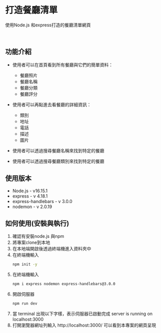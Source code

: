 # 打造餐廳清單
使用Node.js 和express打造的餐廳清單網頁

&nbsp;
## 功能介紹

* 使用者可以在首頁看到所有餐廳與它們的簡單資料：
    * 餐廳照片
    * 餐廳名稱
    * 餐廳分類
    * 餐廳評分

* 使用者可以再點進去看餐廳的詳細資訊：
    * 類別
    * 地址
    * 電話
    * 描述
    * 圖片

* 使用者可以透過搜尋餐廳名稱來找到特定的餐廳
* 使用者可以透過搜尋餐廳類別來找到特定的餐廳

## 使用版本
* Node.js - v16.15.1
* express - v 4.18.1
* express-handlebars - v 3.0.0
* nodemon - v 2.0.19

## 如何使用(安裝與執行)
1. 確認有安裝node.js 與npm
2. 將專案clone到本地
3. 在本地端開啟後透過終端機進入資料夾中
4. 在終端機輸入
   ```bash
   npm init -y
   ```
5. 在終端機輸入
   ```bash
   npm i express nodemon express-handlebars@3.0.0
   ```
6. 開啟伺服器
   ```bash
   npm run dev
   ```
7. 當 terminal 出現以下字樣，表示伺服器已啟動完成
server is running on localhost:3000
8. 打開瀏覽器網址列輸入 http://localhost:3000/ 可以看到本專案的網頁呈現

